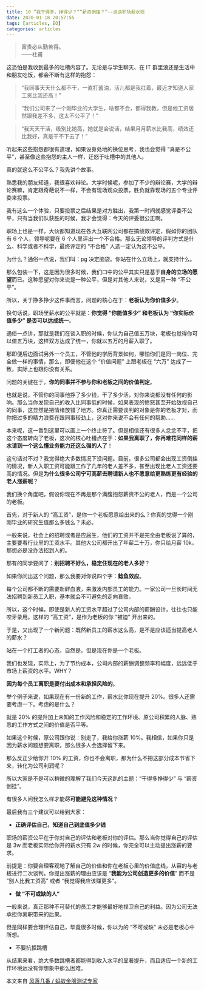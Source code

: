 ```yaml
---
title: 10 “我干得多，挣得少？”“薪资倒挂？”--谈谈职场薪水观
date: 2020-01-18 20:57:55
tags: [articles, EQ]
categories: articles
---
```


>富贵必从勤苦得。  
——杜甫

这恐怕是我收到最多的吐槽内容了。无论是与学生聊天、在 IT 群里浪还是生活中和朋友吃饭，都会不断有这样的抱怨：

>“我同事天天什么都不干，一直打酱油，活儿都是我扛着，最近才知道人家工资比我还高！”

>“我们公司来了一个刚毕业的大学生，啥都不会，都得我教，但是他工资居然跟我差不多，这太不公平了！”

>“我天天干活，级别比她高，她就是会说话，结果月月薪水比我高，绩效还比我好，真是干不下去了！”

听起来这些抱怨都很有道理，如果设身处地的换位思考，我也会觉得 “真是不公平”，甚至像这些抱怨的主人一样，迁怒于吐槽中的其他人。

真的就这么不公平么？我先讲个故事。

熟悉我的朋友知道，我很喜欢辩论。大学时候呢，参加了不少的辩论赛，大学的辩论赛嘛，肯定跟奇葩说不一样，不会有现场观众投票，胜负就靠现场的五个专业评委来投票。

我有这么一个体验，只要投票之后结果是对方胜出，我第一时间就感觉评委不公平，只有当我们队获胜的时候，我才会觉得：今天的评委很公正啊。

职场上也是一样，大伙都知道现在各大互联网公司都在搞绩效评定，假如你的团队有 6 个人，领导呢要在 6 个人里评出一个不合格。那么无论领导的评判方式是什么、科学或者不科学，最终评定的 “不合格” 人选一定认为这不公平。

为什么？通俗一点说，我们叫：pg 决定脑袋。你站在什么立场上，就支持什么。

那么包装一下，这是因为很多时候，我们口中的公平其实只是基于**自身的立场的愿望**而已。这种愿望对你来说是一种公平，但是对其他人来说，又是另一种 “不公平”。

所以，关于挣多挣少这件事而言，问题的核心在于：**老板认为你价值多少**。

换句话说，职场里薪水的公平就是：**你觉得 “你能值多少” 和老板认为 “你实际价值多少” 是否可以达成统一**。

通俗一点讲，那就是我们在谈入职的时候，你认为自己值五万块，老板也觉得你可以值五万块，这样双方达成了统一，你就以五万的月薪入职了。

那即便后边面试另外一个员工，不管他的学历背景如何，哪怕你们是同一岗位、完全做一样的事情，那么，即便他在这个 “价值问题” 上跟老板在 “六万” 达成了一致，实际上也跟你没有关系。

问题的关键在于，**你的同事并不参与你和老板之间的价值判定**。

也就是说，不管你的同事他挣了多少钱，干了多少活，对你来说都没有任何的影响。那么当你发现自己的收入比同事低的时候，如果表现的愤怒甚至开始敌视自己的同事，这显然是把情绪放错了地方。你真正需要谈判的对象是你的老板才对，而你把过多的精力浪费在跟同事较劲上，这对你来说不会有任何的帮助……

本来呢，这一番到这里可以画上一个终止符了。但是相信还有很多人忿忿不平，把这个态度转向了老板，这次的核心吐槽点在于：**如果我离职了，你再难花同样的薪水请到一个这么懂业务能力还这么强的人了**！

这句话对不对？我觉得绝大多数情况下没问题。目前，很多公司都会出现工资倒挂的情况，新人入职工资可能跟工作了几年的老人差不多，甚至出现比老人工资还要高的情况。但是**为什么很多公司宁可高薪去聘请新人也不愿意给更熟练更有经验的老人涨薪呢**？

我们换个角度吧，假设你现在不再是那个满腹抱怨薪资不公的老人，而是一个公司的老板。

首先，对于新人的 “高工资”，是你一个老板愿意给出来的么？你真的觉得一个刚刚毕业的研究生值那么多钱么？未必。

一般来说，社会上的招聘或者是应届生，他们的工资并不是完全由老板说了算的，主要要看行业里的工资水平。其他大公司都开出了年薪二十万，你只给月薪 10k，那想必是没办法招到人的。

那有的同学要问了：**别招聘不好么，稳定住现在的老人多好**？

如果你问出这个问题，那么我要对你说四个字：**鲶鱼效应**。

每个公司都不断的需要新鲜血液，来激发内部员工的能力。一家公司一旦长时间无法招聘到新员工入职，基本就会不可避免的走向衰败。

所以，这个时候，即使是新人的工资水平超过了公司内部的薪酬设计，往往也只能咬牙录用。这样的 “高工资”，是作为老板的你 “被迫” 开出来的。

于是，又出现了一个新问题：既然新员工的薪水这么高，是不是应该适当提高老人的薪水？

站在一个打工者的心态，自然是。但是现在你是一个老板。

我们也发现，实际上，为了节约成本，公司内部的薪酬调整频率和幅度，远远低于市场上薪资的水平。WHY？

**因为每个员工离职是要付出成本和承担风险的**。

举个例子来说，如果现在有一份新的工作，薪水比你现在提升 20%。很多人还需要考虑一下。考虑的是什么？

就是 20% 的提升加上未知的工作风险和稳定的工作环境、原公司积累的人脉、熟悉的工作方式之间的价值是否平等。

如果这个时候，原公司跟你说：别走了，我给你涨薪 10%。我相信，如果你只是因为薪水问题想要离职，那么很多人会选择留下来。

那么反正少给你开 10% 的工资，你也不会离职，那为什么不把这部分成本节省下来，转化为公司利润呢？

所以大家是不是可以稍微的理解了我们今天这趴的主题：“干得多挣得少” 与 “薪资倒挂”。

有很多人问我怎么样才能**尽可能避免这种情况** ?

最后我有三个建议可以给到大家：

+ **正确评估自己，知道自己到底值多少钱**

职场的薪资公平在于你对自己的评估和老板对你的评估。那么当你觉得自己的评估是 3w 而老板实际给你开的薪水只有 2w 的时候，你完全可以主动提出涨薪的要求。

前提是：你要合理客观地了解自己的价值和你在老板心里的价值底线，从容的与老板进行二次谈判。你提出涨薪的理由应该是 “**我能为公司创造更多的价值**” 而不是 “别人比我工资高” 或者 “我觉得我应该赚更多”。

+ **做 “不可或缺的人”**

一般来说，真正那种不可替代的员工才能够最好地捍卫自己的利益。因为公司无法承担你离职带来的后果。

但是同样要合理评估自己，毕竟很多时候，你以为的 “不可或缺” 未必是老板心中所想。

+ 不要抗拒跳槽

从结果来看，绝大多数跳槽者都能得到收入水平的显著提升，而且适应一个新的工作环境远没有你想象中那么困难。


本文来自 [ 风落几番 / 蚂蚁金服测试专家](http://www.imooc.com/read/62)